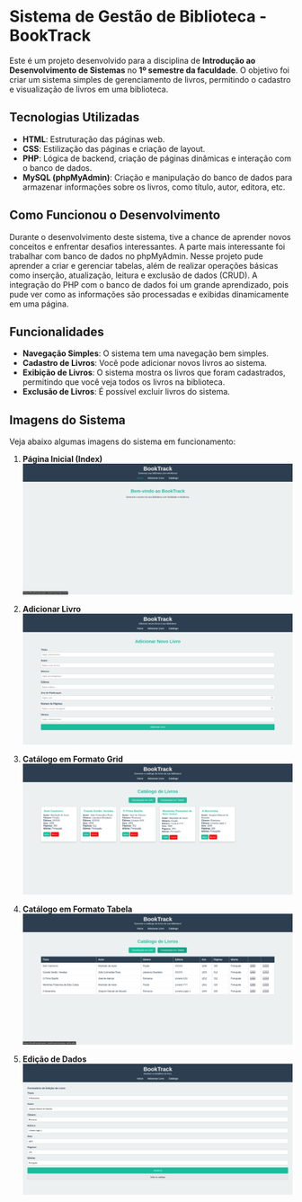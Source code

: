 # Sistema de Gestão de Biblioteca - BookTrack

Este é um projeto desenvolvido para a disciplina de **Introdução ao Desenvolvimento de Sistemas** no **1º semestre da faculdade**. O objetivo foi criar um sistema simples de gerenciamento de livros, permitindo o cadastro e visualização de livros em uma biblioteca.

## Tecnologias Utilizadas

- **HTML**: Estruturação das páginas web.
- **CSS**: Estilização das páginas e criação de layout.
- **PHP**: Lógica de backend, criação de páginas dinâmicas e interação com o banco de dados.
- **MySQL (phpMyAdmin)**: Criação e manipulação do banco de dados para armazenar informações sobre os livros, como título, autor, editora, etc.

## Como Funcionou o Desenvolvimento

Durante o desenvolvimento deste sistema, tive a chance de aprender novos conceitos e enfrentar desafios interessantes. A parte mais interessante foi trabalhar com banco de dados no phpMyAdmin. Nesse projeto pude aprender a criar e gerenciar tabelas, além de realizar operações básicas como inserção, atualização, leitura e exclusão de dados (CRUD). A integração do PHP com o banco de dados foi um grande aprendizado, pois pude ver como as informações são processadas e exibidas dinamicamente em uma página.

## Funcionalidades

- **Navegação Simples**: O sistema tem uma navegação bem simples.
- **Cadastro de Livros**: Você pode adicionar novos livros ao sistema.
- **Exibição de Livros**: O sistema mostra os livros que foram cadastrados, permitindo que você veja todos os livros na biblioteca.
- **Exclusão de Livros**: É possível excluir livros do sistema.


## Imagens do Sistema

Veja abaixo algumas imagens do sistema em funcionamento:

1. **Página Inicial (Index)**  
   ![Página Inicial](site_img/1-Index.png)

2. **Adicionar Livro**  
   ![Adicionar Livro](site_img/2-Adicionar_livros.png)

3. **Catálogo em Formato Grid**  
   ![Catálogo Grid](site_img/3-Catalogo_grid.png)

4. **Catálogo em Formato Tabela**  
   ![Catálogo Tabela](site_img/4-Catalogo_tabela.png)

5. **Edição de Dados**  
   ![Edição de Dados](site_img/5-Editar_livro.png)
